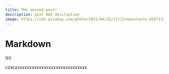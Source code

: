 ```yaml
---
title: The second post!
description: post 002 description
image: https://cdn.pixabay.com/photo/2021/04/25/17/23/mountains-6207115_960_720.jpg
---
```


# Markdown

Izz

czxczxxxxxxxxxxxxxxxxxxxxxxxxxxxxx
